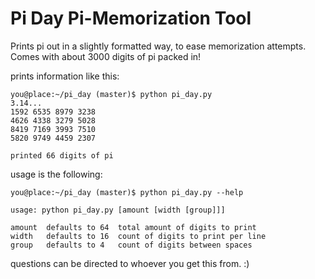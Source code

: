Pi Day Pi-Memorization Tool
===========================

Prints pi out in a slightly formatted way, to ease memorization attempts.
Comes with about 3000 digits of pi packed in!

prints information like this:

    you@place:~/pi_day (master)$ python pi_day.py
    3.14...
    1592 6535 8979 3238
    4626 4338 3279 5028
    8419 7169 3993 7510
    5820 9749 4459 2307

    printed 66 digits of pi

usage is the following:

    you@place:~/pi_day (master)$ python pi_day.py --help

    usage: python pi_day.py [amount [width [group]]]

    amount  defaults to 64  total amount of digits to print
    width   defaults to 16  count of digits to print per line
    group   defaults to 4   count of digits between spaces

questions can be directed to whoever you get this from. :)
